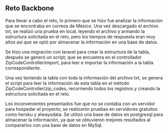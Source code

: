 ## Reto Backbone

Para llevar a cabo el reto, lo primero que se hizo fue analizar la información que se encontraba en correos de México. 
Una vez descargado el archivo txt, se realizó una prueba en local, leyendo el archivo y armando la estructura solicitada en el reto, pero los tiempos de respuesta eran muy altos así que se optó por almacenar la información en una base de datos.

Se hizo una migración con laravel para crear la estructura de la tabla, después se generó un script; que se encuentra en el controllador ZipCodeController/import, para leer e importar la información a la tabla correspondiente.

Una vez teníendo la tabla con toda la información del archivo txt, se genera el script para leer la información de esta tabla en el método ZipCodeController/zip_codes, recorriendo todos los registros y creando la estructura solicitada en el reto.

Los inconvenientes presentados fue que no se contaba con un servidor para hospedar el proyecto, se realizarón pruebas en servidores gratuitos como heroku y alwaysdata. Se utilizó una base de datos en postgresql para almacenar la información, ya que se obtuvieron mejores resultados al compararlos con una base de datos en MySql.
